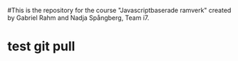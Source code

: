 #This is the repository for the course "Javascriptbaserade ramverk" created by Gabriel Rahm and Nadja Spångberg, Team i7.
# test git pull
